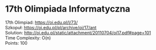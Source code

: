 # 17th Olimpiada Informatyczna
17th Olimpiad: https://oi.edu.pl/l/73/ <br />
Szkopuł: https://oi.edu.pl/pl/archive/oi/17/ant <br />
Solution: http://oi.edu.pl/static/attachment/20110704/oi17.pdf#page=101 <br />
Time Complexity: O(n) <br />
Points: 100 <br />